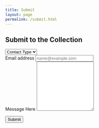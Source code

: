 ```yaml
---
title: Submit
layout: page
permalink: /submit.html
---
```


## Submit to the Collection

<select class="custom-select custom-select-lg mb-3">
  <option selected>Contact Type</option>
  <option value="1">Submission</option>
  <option value="2">Inquiry</option>
  <option value="3">Other</option>
</select>


<form>
  <div class="form-group">
    <label for="SubmissionInputEmail">Email address</label>
    <input type="email" class="form-control" id="SubmissionInputEmail" placeholder="name@example.com">
  </div>


  <div class="form-group">
    <label for="SubmissionInputText">Message Here</label>
    <textarea class="form-control" id="SubmissionInputText" rows="10"></textarea>
  </div>


  <button type="submit" class="btn btn-primary">Submit</button>

</form>

